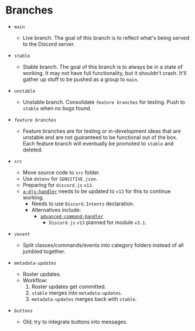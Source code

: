 # Branches

* `main`
  * Live branch. The goal of this branch is to reflect what's being served to the Discord server.

* `stable`
  * Stable branch. The goal of this branch is to always be in a state of working. It may not have full functionality, but it shouldn't crash. It'll gather up stuff to be pushed as a group to `main`.

* `unstable`
  * Unstable branch. Consolidate *`feature branches`* for testing. Push to `stable` when no bugs found.

* *`feature branches`*
  * Feature branches are for testing or in-development ideas that are unstable and are not guaranteed to be functional out of the box.
  Each feature branch will eventually be promoted to `stable` and deleted.

* *`src`*
  * Move source code to `src` folder.
  * Use `dotenv` for `SENSITIVE.json`.
  * Preparing for `discord.js` `v13`.
  * [`a-djs-handler`](https://www.npmjs.com/package/a-djs-handler) needs to be updated to `v13` for this to continue working.
    * Needs to use `Discord.Intents` declaration.
    * Alternatives include:
      * [`advanced-command-handler`](https://www.npmjs.com/package/advanced-command-handler)
        * `Discord.js` `v13` planned for module `v3.1`.

* *`vevent`*
  * Split classes/commands/events into category folders instead of all jumbled together.

* *`metadata-updates`*
  * Roster updates.
  * Workflow:
    1. Roster updates get committed.
    1. `stable` merges into `metadata-updates`.
    1. `metadata-updates` merges back with `stable`.

* *`buttons`*
  * Old; try to integrate buttons into messages.
